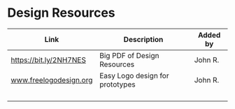 # Design Resources


| Link | Description | Added by |
| -------- | -------- | -------- |
|https://bit.ly/2NH7NES |Big PDF of Design Resources |John R. |
|www.freelogodesign.org |Easy Logo design for prototypes |John R. |
| | | |
| | | |
| | | |
| | | |

